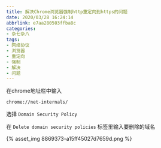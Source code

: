 ```yaml
---
title: 解决Chrome浏览器强制http重定向到https的问题
date: 2020/03/28 16:24:14
abbrlink: e7aa280503ffba8c
categories:
- 杂七杂八
tags:
- 网络协议
- 浏览器
- 重定向
- 强制
- 解决
- 问题
---
```

在chrome地址栏中输入
```url
chrome://net-internals/
```

选择 `Domain Security Policy`

在 `Delete domain security policies` 标签里输入要删除的域名

{% asset_img 8869373-a15ff45027d7659d.png %}
